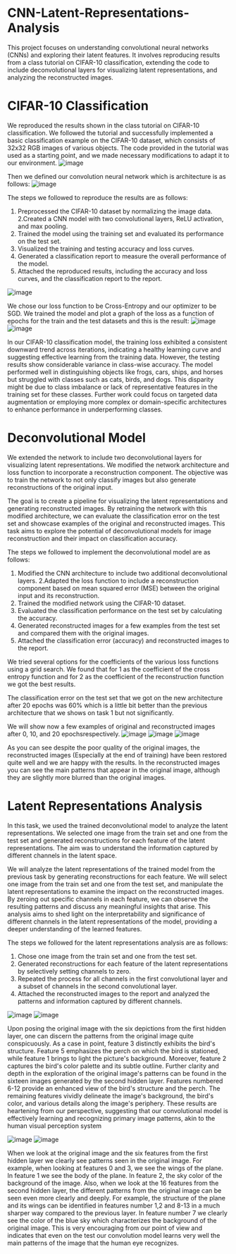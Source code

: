 # CNN-Latent-Representations-Analysis
This project focuses on understanding convolutional neural networks (CNNs) and exploring their latent features. It involves reproducing results from a class tutorial on CIFAR-10 classification, extending the code to include deconvolutional layers for visualizing latent representations, and analyzing the reconstructed images.

# CIFAR-10 Classification
We reproduced the results shown in the class tutorial on CIFAR-10 classification. We followed the tutorial and successfully implemented a basic classification example on the CIFAR-10 dataset, which consists of 32x32 RGB images of various objects. The code provided in the tutorial was used as a starting point, and we made necessary modifications to adapt it to our environment.
![image](https://github.com/IdanArbiv/CNN-Latent-Representations-Analysis/assets/101040591/b518c88e-8bac-4ba8-b210-0097c55df135)

Then we defined our convolution neural network which is
architecture is as follows:
![image](https://github.com/IdanArbiv/CNN-Latent-Representations-Analysis/assets/101040591/b95dbf52-8b8e-45db-b663-823884fa2acf)

The steps we followed to reproduce the results are as follows:

1. Preprocessed the CIFAR-10 dataset by normalizing the image data.
2.Created a CNN model with two convolutional layers, ReLU activation, and max pooling.
3. Trained the model using the training set and evaluated its performance on the test set.
4. Visualized the training and testing accuracy and loss curves.
5. Generated a classification report to measure the overall performance of the model.
6. Attached the reproduced results, including the accuracy and loss curves, and the classification report to the report.

![image](https://github.com/IdanArbiv/CNN-Latent-Representations-Analysis/assets/101040591/acc32ed1-56b1-429c-9d26-d1427edbfec7)

We chose our loss function to be Cross-Entropy and our optimizer to be SGD.
We trained the model and plot a graph of the loss as a function of epochs for the train and the test datasets and this is the result:
![image](https://github.com/IdanArbiv/CNN-Latent-Representations-Analysis/assets/101040591/8308a5c0-9de5-4f9d-a2e4-0642bb7f777b)
![image](https://github.com/IdanArbiv/CNN-Latent-Representations-Analysis/assets/101040591/e86b99db-9402-4b0c-9da1-5eb2a7e3e9f1)

In our CIFAR-10 classification model, the training loss exhibited a consistent downward trend across iterations, indicating a healthy learning curve and suggesting effective learning from the training data. However, the testing results show considerable variance in class-wise accuracy. The model performed well in distinguishing objects like frogs, cars, ships, and horses but struggled with classes such as cats, birds, and dogs. This disparity might be due to class imbalance or lack of representative features in the training set for these classes. Further work could focus on targeted data augmentation or employing more complex or domain-specific architectures to enhance performance in underperforming classes.



# Deconvolutional Model
We extended the network to include two deconvolutional layers for visualizing latent representations. We modified the network architecture and loss function to incorporate a reconstruction component. The objective was to train the network to not only classify images but also generate reconstructions of the original input.

The goal is to create a pipeline for visualizing the latent representations and generating reconstructed images. By retraining the network with this modified architecture, we can evaluate the classification error on the test set and showcase examples of the original and reconstructed images. This task aims to explore the potential of deconvolutional models for image reconstruction and their impact on classification accuracy.

The steps we followed to implement the deconvolutional model are as follows:

1. Modified the CNN architecture to include two additional deconvolutional layers.
2.Adapted the loss function to include a reconstruction component based on mean squared error (MSE) between the original input and its reconstruction.
3. Trained the modified network using the CIFAR-10 dataset.
4. Evaluated the classification performance on the test set by calculating the accuracy.
5. Generated reconstructed images for a few examples from the test set and compared them with the original images.
6. Attached the classification error (accuracy) and reconstructed images to the report.

We tried several options for the coefficients of the various loss functions using a grid search. We found that for 1 as the coefficient of the cross entropy function and for 2 as the coefficient of the reconstruction function we got the best results.

The classification error on the test set that we got on the new architecture after 20 epochs was 60% which is a little bit better than the previous architecture that we shows on task 1 but not significantly.

We will show now a few examples of original and reconstructed
images after 0, 10, and 20 epochsrespectively.
![image](https://github.com/IdanArbiv/CNN-Latent-Representations-Analysis/assets/101040591/c2cc5a5e-3587-44e7-b97e-3ae16e701eb5)
![image](https://github.com/IdanArbiv/CNN-Latent-Representations-Analysis/assets/101040591/a474aa8e-3f98-4a9b-bf8f-e07cf2dd43c7)
![image](https://github.com/IdanArbiv/CNN-Latent-Representations-Analysis/assets/101040591/475267c4-b2e3-4139-8642-4c1fb6b7d070)

As you can see despite the poor quality of the original images, the
reconstructed images (Especially at the end of training) have been
restored quite well and we are happy with the results. In the
reconstructed images you can see the main patterns that appear in the
original image, although they are slightly more blurred than the original
images.


# Latent Representations Analysis
In this task, we used the trained deconvolutional model to analyze the latent representations. We selected one image from the train set and one from the test set and generated reconstructions for each feature of the latent representations. The aim was to understand the information captured by different channels in the latent space.

We will analyze the latent representations of the trained model from the previous task by generating reconstructions for each feature. We will select one image from the train set and one from the test set, and manipulate the latent representations to examine the impact on the reconstructed images. By zeroing out specific channels in each feature, we can observe the resulting patterns and discuss any meaningful insights that arise. This analysis aims to shed light on the interpretability and significance of different channels in the latent representations of the model, providing a deeper understanding of the learned features.

The steps we followed for the latent representations analysis are as follows:

1. Chose one image from the train set and one from the test set.
2. Generated reconstructions for each feature of the latent representations by selectively setting channels to zero.
3. Repeated the process for all channels in the first convolutional layer and a subset of channels in the second convolutional layer.
4. Attached the reconstructed images to the report and analyzed the patterns and information captured by different channels.

![image](https://github.com/IdanArbiv/CNN-Latent-Representations-Analysis/assets/101040591/79f94959-179c-4b62-93e0-0f3ab0cbe0b4)
![image](https://github.com/IdanArbiv/CNN-Latent-Representations-Analysis/assets/101040591/5d87a5b3-2e8e-4eee-a72f-df0ccc7de08c)

Upon posing the original image with the six depictions from the first
hidden layer, one can discern the patterns from the original image quite
conspicuously. As a case in point, feature 3 distinctly exhibits the bird's
structure. Feature 5 emphasizes the perch on which the bird is stationed,
while feature 1 brings to light the picture's background. Moreover,
feature 2 captures the bird's color palette and its subtle outline.
Further clarity and depth in the exploration of the original image's
patterns can be found in the sixteen images generated by the second
hidden layer. Features numbered 6-12 provide an enhanced view of the
bird's structure and the perch. The remaining features vividly delineate
the image's background, the bird's color, and various details along the
image's periphery.
These results are heartening from our perspective, suggesting that our
convolutional model is effectively learning and recognizing primary image
patterns, akin to the human visual perception system

![image](https://github.com/IdanArbiv/CNN-Latent-Representations-Analysis/assets/101040591/3cc62ee8-0a04-418c-a6d6-9c4a8ef8ff1e)
![image](https://github.com/IdanArbiv/CNN-Latent-Representations-Analysis/assets/101040591/5d63edf0-bb3d-428e-91fe-880e85d64e38)

When we look at the original image and the six features from the first hidden layer we clearly see patterns seen in the original image. For example, when looking at features 0 and 3, we see the wings of the plane. In feature 1 we see the body of the plane. In feature 2, the sky color of the background of the image. Also, when we look at the 16 features from the second hidden layer, the different patterns from the original image can be seen even more clearly and deeply. For example,
the structure of the plane and its wings can be identified in features number 1,2 and 8-13 in a much sharper way compared to the previous layer. In feature number 7 we clearly see the color of the blue sky which characterizes the background of the original image. This is very encouraging from our point of view and indicates that even on the test our convolution model learns very well the main patterns of the image that the human eye recognizes.


